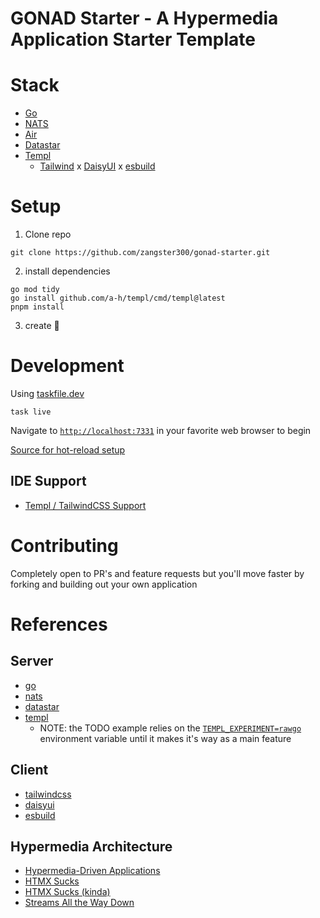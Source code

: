 # GONAD Starter - A Hypermedia Application Starter Template

# Stack

- [Go](https://go.dev/doc/)
- [NATS](https://docs.nats.io/)
- [Air](https://github.com/air-verse/air)
- [Datastar](https://github.com/delaneyj/datastar)
- [Templ](https://templ.guide/)
  - [Tailwind](https://tailwindcss.com/) x [DaisyUI](https://daisyui.com/) x [esbuild](https://esbuild.github.io/)

# Setup

1. Clone repo

```shell
git clone https://github.com/zangster300/gonad-starter.git
```

2. install dependencies

```shell
go mod tidy
go install github.com/a-h/templ/cmd/templ@latest
pnpm install
```

3. create 🚀

# Development

Using [taskfile.dev](https://taskfile.dev/)

```shell
task live
```

Navigate to [`http://localhost:7331`](http://localhost:7331) in your favorite web browser to begin

[Source for hot-reload setup](https://templ.guide/commands-and-tools/live-reload-with-other-tools#putting-it-all-together)

## IDE Support

- [Templ / TailwindCSS Support](https://templ.guide/commands-and-tools/ide-support)

# Contributing

Completely open to PR's and feature requests but you'll move faster by forking and building out your own application

# References

## Server

- [go](https://go.dev/)
- [nats](https://docs.nats.io/)
- [datastar](https://datastar.fly.dev/)
- [templ](https://templ.guide/)
  - NOTE: the TODO example relies on the [`TEMPL_EXPERIMENT=rawgo`](https://templ.guide/syntax-and-usage/raw-go/) environment variable until it makes it's way as a main feature

## Client

- [tailwindcss](https://tailwindcss.com/)
- [daisyui](https://daisyui.com/)
- [esbuild](https://esbuild.github.io/)

## Hypermedia Architecture

- [Hypermedia-Driven Applications](https://htmx.org/essays/hypermedia-driven-applications/)
- [HTMX Sucks](https://htmx.org/essays/htmx-sucks/)
- [HTMX Sucks (kinda)](https://datastar.fly.dev/essays/htmx_sucks)
- [Streams All the Way Down](https://datastar.fly.dev/essays/event_streams_all_the_way_down)
